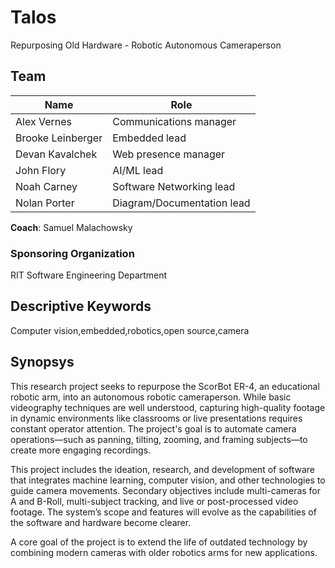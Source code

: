 # Talos

Repurposing Old Hardware - Robotic Autonomous Cameraperson

## Team

| Name              | Role                   |
| ----------------- | ---------------------- |
| Alex Vernes       | Communications manager |
| Brooke Leinberger | Embedded lead          |
| Devan Kavalchek   | Web presence manager   |
| John Flory        | AI/ML lead             |
| Noah Carney       | Software Networking lead              |
| Nolan Porter      | Diagram/Documentation lead              |

**Coach**: Samuel Malachowsky

### Sponsoring Organization

RIT Software Engineering Department

## Descriptive Keywords
Computer vision,embedded,robotics,open source,camera

## Synopsys

This research project seeks to repurpose the ScorBot ER-4, an educational robotic arm, into an autonomous robotic cameraperson. While basic videography techniques are well understood, capturing high-quality footage in dynamic environments like classrooms or live presentations requires constant operator attention. The project's goal is to automate camera operations—such as panning, tilting, zooming, and framing subjects—to create more engaging recordings.

This project includes the ideation, research, and development of software that integrates machine learning, computer vision, and other technologies to guide camera movements. Secondary objectives include multi-cameras for A and B-Roll, multi-subject tracking, and live or post-processed video footage. The system’s scope and features will evolve as the capabilities of the software and hardware become clearer. 

A core goal of the project is to extend the life of outdated technology by combining modern cameras with older robotics arms for new applications. 
